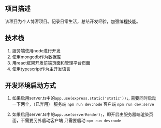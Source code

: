 ## 项目描述
该项目为个人博客项目。记录日常生活，总结开发经验，加强编程技能。

## 技术栈
1. 服务端使用node进行开发
2. 使用mongodb作为数据库
3. 用react框架开发前端页面和管理平台页面
4. 使用typescript作为主开发语言

## 开发环境启动方式
1. 如果启用server.ts中的`app.use(express.static('static'));`, 需要同时启动一下两个，（已弃用）
服务端 `npm run dev:node`
客户端 `npm run dev:serve`

2. 如果启用server.ts中的`app.use(serverRender);`，即开启由服务器端渲染页面，不需要另外启动客户端
只需要启动 `npm run dev:node`